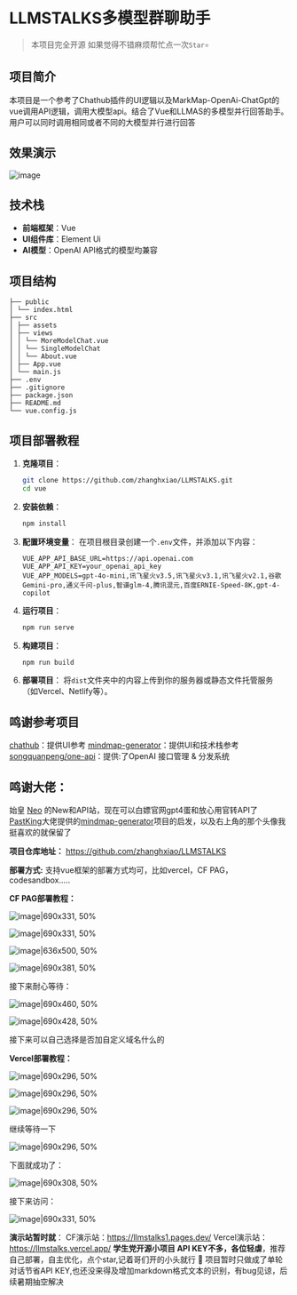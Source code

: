 # LLMSTALKS多模型群聊助手

> 本项目完全开源
> 如果觉得不错麻烦帮忙点一次`Star⭐️`

## 项目简介
本项目是一个参考了Chathub插件的UI逻辑以及MarkMap-OpenAi-ChatGpt的vue调用API逻辑，调用大模型api。结合了Vue和LLMAS的多模型并行回答助手。用户可以同时调用相同或者不同的大模型并行进行回答

## 效果演示
![image](https://github.com/zhanghxiao/LLMSTALKS/assets/137479165/46d2c46e-aa04-43ad-9ccc-8e584cc54bab)


## 技术栈
- **前端框架**：Vue
- **UI组件库**：Element Ui
- **AI模型**：OpenAI API格式的模型均兼容

## 项目结构
```
├── public
│ └── index.html
├── src
│ ├── assets
│ ├── views
│ │ └── MoreModelChat.vue
│ │ └── SingleModelChat
│ │ └── About.vue
│ ├── App.vue
│ └── main.js
├── .env
├── .gitignore
├── package.json
├── README.md
└── vue.config.js
```
## 项目部署教程
1. **克隆项目**：
    ```bash
    git clone https://github.com/zhanghxiao/LLMSTALKS.git
    cd vue
    ```

2. **安装依赖**：
    ```bash
    npm install
    ```

3. **配置环境变量**：
    在项目根目录创建一个`.env`文件，并添加以下内容：
    ```
    VUE_APP_API_BASE_URL=https://api.openai.com
    VUE_APP_API_KEY=your_openai_api_key
    VUE_APP_MODELS=gpt-4o-mini,讯飞星火v3.5,讯飞星火v3.1,讯飞星火v2.1,谷歌Gemini-pro,通义千问-plus,智谱glm-4,腾讯混元,百度ERNIE-Speed-8K,gpt-4-copilot

    ```

4. **运行项目**：
    ```bash
    npm run serve
    ```

5. **构建项目**：
    ```bash
    npm run build
    ```

6. **部署项目**：
    将`dist`文件夹中的内容上传到你的服务器或静态文件托管服务（如Vercel、Netlify等）。

## 鸣谢参考项目
[chathub]([https://github.com/PastKing/MarkMap-OpenAi-ChatGpt]：(https://github.com/chathub-dev/chathub))：提供UI参考
[mindmap-generator](https://github.com/PastKing/MarkMap-OpenAi-ChatGpt)：提供UI和技术栈参考
[songquanpeng/one-api](https://github.com/songquanpeng/one-api)：提供:了OpenAI 接口管理 & 分发系统

## 鸣谢大佬：
始皇 [Neo](https://linux.do/u/neo) 的New和API站，现在可以白嫖官网gpt4蛋和放心用官转API了
[PastKing](https://linux.do/u/PastKing)大佬提供的[mindmap-generator](https://github.com/PastKing/MarkMap-OpenAi-ChatGpt)项目的启发，以及右上角的那个头像我挺喜欢的就保留了

**项目仓库地址：**
https://github.com/zhanghxiao/LLMSTALKS

**部署方式:**
支持vue框架的部署方式均可，比如vercel，CF PAG，codesandbox.....

**CF PAG部署教程：**

![image|690x331, 50%](https://github.com/zhanghxiao/LLMSTALKS/assets/137479165/b1021e55-f492-42db-af79-9df6edc11d33)

![image|690x331, 50%](https://github.com/zhanghxiao/LLMSTALKS/assets/137479165/d9cbf233-88b1-4002-bc88-0f6bb801b421)

![image|636x500, 50%](https://github.com/zhanghxiao/LLMSTALKS/assets/137479165/a672d807-2b4a-430c-8b62-849774ac457d)

![image|690x381, 50%](https://github.com/zhanghxiao/LLMSTALKS/assets/137479165/5ef7fdc8-ca02-4122-ac51-a092f97bc22f)

接下来耐心等待：

![image|690x460, 50%](https://github.com/zhanghxiao/LLMSTALKS/assets/137479165/7a4c924e-6f14-44a4-a874-dcb4c7ecc832)

![image|690x428, 50%](https://github.com/zhanghxiao/LLMSTALKS/assets/137479165/50d2c432-2d58-4ad0-9e17-788b1e827218)

接下来可以自己选择是否加自定义域名什么的


**Vercel部署教程：**

![image|690x296, 50%](https://github.com/zhanghxiao/LLMSTALKS/assets/137479165/abfb4caa-8e37-4289-a110-52e9dd879f6a)

![image|690x296, 50%](https://github.com/zhanghxiao/LLMSTALKS/assets/137479165/6999b36d-7400-4daa-b8b9-6e6514f9f3e1)

![image|690x296, 50%](https://github.com/zhanghxiao/LLMSTALKS/assets/137479165/b4d2a8d9-87e9-479e-b412-1fc15546e181)


继续等待一下

![image|690x296, 50%](https://github.com/zhanghxiao/LLMSTALKS/assets/137479165/79babc18-e117-4825-859d-efff9235a8f0)

下面就成功了：

![image|690x308, 50%](https://github.com/zhanghxiao/LLMSTALKS/assets/137479165/a5c7a585-8885-4333-9a80-d1b2067dc55c)

接下来访问：

![image|690x331, 50%](https://github.com/zhanghxiao/LLMSTALKS/assets/137479165/12b5ee6d-e162-4a5b-b854-14882564d963)


**演示站暂时就**：
CF演示站：https://llmstalks1.pages.dev/
Vercel演示站：https://llmstalks.vercel.app/
**学生党开源小项目 API KEY不多，各位轻虐**，推荐自己部署，自主优化，点个star,记着哥们开的小头就行 :rofl:
项目暂时只做成了单轮对话节省API KEY,也还没来得及增加markdown格式文本的识别，有bug见谅，后续暑期抽空解决
